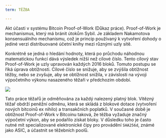 ```yaml
---
term: TĚŽBA

---
```

Akt účasti v systému Bitcoin Proof-of-Work (Důkaz práce). Proof-of-Work je mechanismus, který má bránit útokům Sybil. Je základem Nakamotova konsensuálního mechanismu, což je princip používaný k vytvoření dohody o jediné verzi distribuované účetní knihy mezi různými uzly sítě.

Konkrétně se jedná o hledání hodnoty, která po průchodu náhodnou matematickou funkcí dává výsledek nižší než cílové číslo. Tento cílový stav Proof-of-Work je uzly upravován každých 2016 bloků. Tomuto postupu se říká úprava obtížnosti. Cílové číslo se snižuje, aby se zvýšila obtížnost těžby, nebo se zvyšuje, aby se obtížnost snížila, v závislosti na vývoji výpočetního výkonu nasazeného těžaři v předchozím období.

![](../../dictionnaire/assets/34.webp)

Tato práce těžařů je odměňována za každý nalezený platný blok. Vítězný těžař obdrží peněžní odměnu, která se skládá z blokové dotace (vytvoření nových bitcoinů ex nihilo) a transakčních poplatků. V současné době je obtížnost Proof-of-Work v Bitcoinu taková, že těžba vyžaduje značný výpočetní výkon, aby se podařilo získat bloky. V důsledku toho je často nutné mít specializované elektronické čipy pro provádění `SHA256d`, známé jako ASIC, a účastnit se těžebních poolů.
